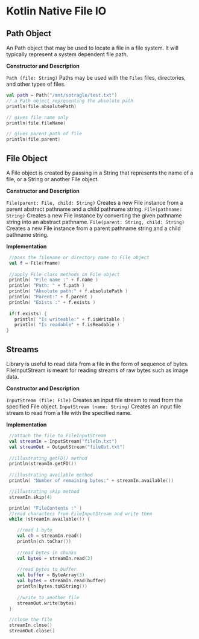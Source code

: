 
# Kotlin Native File IO

## Path Object

An Path object that may be used to locate a file in a file system. It will typically represent a system dependent file path.

**Constructor and Description**

`Path (file: String)` Paths may be used with the `Files` files, directories, and other types of files.
<div class="sample" markdown="1" theme="idea" data-highlight-only>

```kotlin
val path = Path("/mnt/sotragle/test.txt")
// a Path object representing the absolute path
println(file.absolutePath)

// gives file name only
println(file.fileName)

// gives parent path of file
println(file.parent)
```
</div>

## File Object

A File object is created by passing in a String that represents the name of a file, or a String or another File object. 

**Constructor and Description**

`File(parent: File, child: String)` Creates a new File instance from a parent abstract pathname and a child pathname string.
`File(pathname: String)` Creates a new File instance by converting the given pathname string into an abstract pathname.
`File(parent: String, child: String)` Creates a new File instance from a parent pathname string and a child pathname string.

**Implementation**
<div class="sample" markdown="1" theme="idea" data-highlight-only>

```kotlin
 //pass the filename or directory name to File object
 val f = File(fname)
 
 //apply File class methods on File object
 println( "File name :" + f.name )
 println( "Path: " + f.path )
 println( "Absolute path:" + f.absolutePath )
 println( "Parent:" + f.parent )
 println( "Exists :" + f.exists )
 
 if(f.exists) {
   println( "Is writeable:" + f.isWritable )
   println( "Is readable" + f.isReadable )
}
```
</div>


## Streams

Library is useful to read data from a file in the form of sequence of bytes. FileInputStream is meant for reading streams of raw bytes such as image data.

**Constructor and Description**

```InputStream (file: File)``` Creates an input file stream to read from the specified File object.
```InputStream (name: String)``` Creates an input file stream to read from a file with the specified name.

**Implementation**
<div class="sample" markdown="1" theme="idea" data-highlight-only>

```kotlin
 //attach the file to FileInputStream
 val streamIn = InputStream("fileIn.txt")
 val streamOut = OutputStream("fileOut.txt")
	
 //illustrating getFD() method
 println(streamIn.getFD())
	
 //illustrating available method
 println( "Number of remaining bytes:" + streamIn.available())

 //illustrating skip method
 streamIn.skip(4)

 println( "FileContents :" )
 //read characters from FileInputStream and write them
 while (streamIn.available()) {

 	//read 1 byte
 	val ch = streamIn.read()
	println(ch.toChar())
	
	//read bytes in chunks
	val bytes = streamIn.read(3)
	
	//read bytes to buffer
	val buffer = ByteArray(3)
	val bytes = streamIn.read(buffer)
	println(bytes.toKString())
	
	//write to another file
	streamOut.write(bytes)
 }

 //close the file
 streamIn.close()
 streamOut.close()
```
</div>
